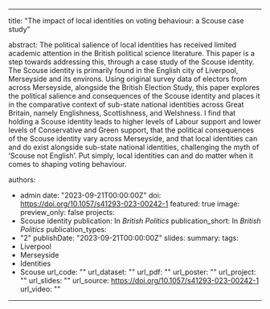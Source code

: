 ---
title: "The impact of local identities on voting behaviour: a Scouse case study"

abstract: The political salience of local identities has received limited academic attention in the British political science literature. This paper is a step towards addressing this, through a case study of the Scouse identity. The Scouse identity is primarily found in the English city of Liverpool, Merseyside and its environs. Using original survey data of electors from across Merseyside, alongside the British Election Study, this paper explores the political salience and consequences of the Scouse identity and places it in the comparative context of sub-state national identities across Great Britain, namely Englishness, Scottishness, and Welshness. I find that holding a Scouse identity leads to higher levels of Labour support and lower levels of Conservative and Green support, that the political consequences of the Scouse identity vary across Merseyside, and that local identities can and do exist alongside sub-state national identities, challenging the myth of ‘Scouse not English’. Put simply, local identities can and do matter when it comes to shaping voting behaviour.

authors:
- admin
date: "2023-09-21T00:00:00Z"
doi: https://doi.org/10.1057/s41293-023-00242-1
featured: true
image:
  preview_only: false
projects:
- Scouse identity
publication: In *British Politics*
publication_short: In *British Politics*
publication_types:
- "2"
publishDate: "2023-09-21T00:00:00Z"
slides: 
summary:
tags:
- Liverpool
- Merseyside
- Identities
- Scouse
url_code: ""
url_dataset: ""
url_pdf: ""
url_poster: ""
url_project: ""
url_slides: ""
url_source: https://doi.org/10.1057/s41293-023-00242-1
url_video: ""
------
